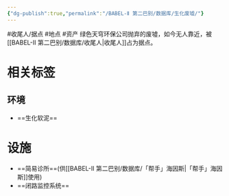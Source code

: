 ```yaml
---
{"dg-publish":true,"permalink":"/BABEL-Ⅱ 第二巴别/数据库/生化废墟/"}
---
```


#收尾人/据点 #地点 #资产
绿色天穹环保公司抛弃的废墟，如今无人靠近，被[[BABEL-Ⅱ 第二巴别/数据库/收尾人\|收尾人]]占为据点。
# 相关标签
## 环境
- ==生化软泥==
# 设施
- ==简易诊所==(供[[BABEL-Ⅱ 第二巴别/数据库/「帮手」海因斯\|「帮手」海因斯]]使用)
- ==闭路监控系统==
